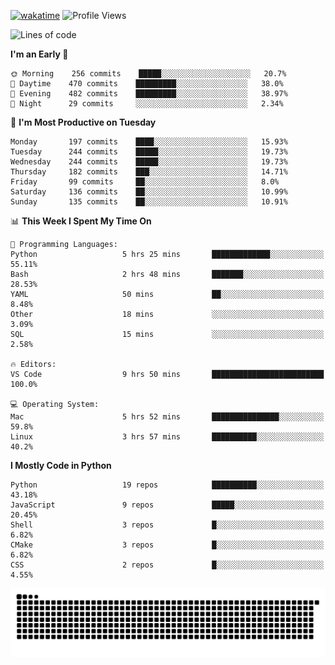 [![wakatime](https://wakatime.com/badge/user/b920b284-3cde-4cd4-b72e-f7f22d050b16.svg)](https://wakatime.com/@b920b284-3cde-4cd4-b72e-f7f22d050b16)
![Profile Views](http://img.shields.io/badge/Profile%20Views-4586-blue)
<!--START_SECTION:waka-->
![Lines of code](https://img.shields.io/badge/From%20Hello%20World%20I%27ve%20Written--774%20Thousand%20lines%20of%20code-blue)

**I'm an Early 🐤** 

```text
🌞 Morning    256 commits    █████░░░░░░░░░░░░░░░░░░░░   20.7% 
🌆 Daytime    470 commits    █████████░░░░░░░░░░░░░░░░   38.0% 
🌃 Evening    482 commits    █████████░░░░░░░░░░░░░░░░   38.97% 
🌙 Night      29 commits     ░░░░░░░░░░░░░░░░░░░░░░░░░   2.34%

```
📅 **I'm Most Productive on Tuesday** 

```text
Monday       197 commits    ████░░░░░░░░░░░░░░░░░░░░░   15.93% 
Tuesday      244 commits    █████░░░░░░░░░░░░░░░░░░░░   19.73% 
Wednesday    244 commits    █████░░░░░░░░░░░░░░░░░░░░   19.73% 
Thursday     182 commits    ███░░░░░░░░░░░░░░░░░░░░░░   14.71% 
Friday       99 commits     ██░░░░░░░░░░░░░░░░░░░░░░░   8.0% 
Saturday     136 commits    ██░░░░░░░░░░░░░░░░░░░░░░░   10.99% 
Sunday       135 commits    ██░░░░░░░░░░░░░░░░░░░░░░░   10.91%

```


📊 **This Week I Spent My Time On** 

```text
💬 Programming Languages: 
Python                   5 hrs 25 mins       █████████████░░░░░░░░░░░░   55.11% 
Bash                     2 hrs 48 mins       ███████░░░░░░░░░░░░░░░░░░   28.53% 
YAML                     50 mins             ██░░░░░░░░░░░░░░░░░░░░░░░   8.48% 
Other                    18 mins             ░░░░░░░░░░░░░░░░░░░░░░░░░   3.09% 
SQL                      15 mins             ░░░░░░░░░░░░░░░░░░░░░░░░░   2.58%

🔥 Editors: 
VS Code                  9 hrs 50 mins       █████████████████████████   100.0%

💻 Operating System: 
Mac                      5 hrs 52 mins       ███████████████░░░░░░░░░░   59.8% 
Linux                    3 hrs 57 mins       ██████████░░░░░░░░░░░░░░░   40.2%

```

**I Mostly Code in Python** 

```text
Python                   19 repos            ██████████░░░░░░░░░░░░░░░   43.18% 
JavaScript               9 repos             █████░░░░░░░░░░░░░░░░░░░░   20.45% 
Shell                    3 repos             █░░░░░░░░░░░░░░░░░░░░░░░░   6.82% 
CMake                    3 repos             █░░░░░░░░░░░░░░░░░░░░░░░░   6.82% 
CSS                      2 repos             █░░░░░░░░░░░░░░░░░░░░░░░░   4.55%

```



<!--END_SECTION:waka-->
![Snake animation](https://raw.githubusercontent.com/timmypidashev/timmypidashev/main/commits.svg)
